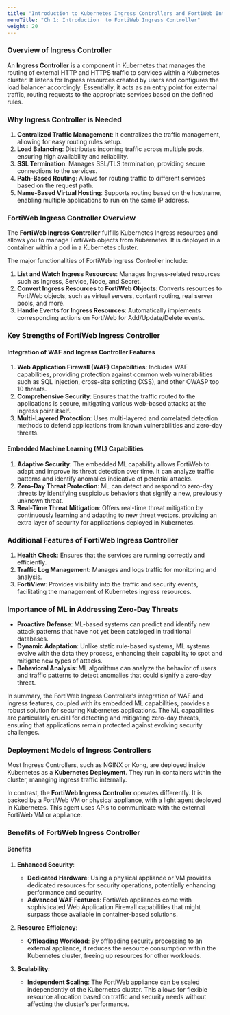 ```yaml
---
title: "Introduction to Kubernetes Ingress Controllers and FortiWeb Integration"
menuTitle: "Ch 1: Introduction  to FortiWeb Ingress Controller"
weight: 20
---
```


### Overview of Ingress Controller

An **Ingress Controller** is a component in Kubernetes that manages the routing of external HTTP and HTTPS traffic to services within a Kubernetes cluster. It listens for Ingress resources created by users and configures the load balancer accordingly. Essentially, it acts as an entry point for external traffic, routing requests to the appropriate services based on the defined rules.

### Why Ingress Controller is Needed

1. **Centralized Traffic Management**: It centralizes the traffic management, allowing for easy routing rules setup.
2. **Load Balancing**: Distributes incoming traffic across multiple pods, ensuring high availability and reliability.
3. **SSL Termination**: Manages SSL/TLS termination, providing secure connections to the services.
4. **Path-Based Routing**: Allows for routing traffic to different services based on the request path.
5. **Name-Based Virtual Hosting**: Supports routing based on the hostname, enabling multiple applications to run on the same IP address.

### FortiWeb Ingress Controller Overview

The **FortiWeb Ingress Controller** fulfills Kubernetes Ingress resources and allows you to manage FortiWeb objects from Kubernetes. It is deployed in a container within a pod in a Kubernetes cluster.

The major functionalities of FortiWeb Ingress Controller include:

1. **List and Watch Ingress Resources**: Manages Ingress-related resources such as Ingress, Service, Node, and Secret.
2. **Convert Ingress Resources to FortiWeb Objects**: Converts resources to FortiWeb objects, such as virtual servers, content routing, real server pools, and more.
3. **Handle Events for Ingress Resources**: Automatically implements corresponding actions on FortiWeb for Add/Update/Delete events.

### Key Strengths of FortiWeb Ingress Controller

#### Integration of WAF and Ingress Controller Features

1. **Web Application Firewall (WAF) Capabilities**: Includes WAF capabilities, providing protection against common web vulnerabilities such as SQL injection, cross-site scripting (XSS), and other OWASP top 10 threats.
2. **Comprehensive Security**: Ensures that the traffic routed to the applications is secure, mitigating various web-based attacks at the ingress point itself.
3. **Multi-Layered Protection**: Uses multi-layered and correlated detection methods to defend applications from known vulnerabilities and zero-day threats.

#### Embedded Machine Learning (ML) Capabilities

1. **Adaptive Security**: The embedded ML capability allows FortiWeb to adapt and improve its threat detection over time. It can analyze traffic patterns and identify anomalies indicative of potential attacks.
2. **Zero-Day Threat Protection**: ML can detect and respond to zero-day threats by identifying suspicious behaviors that signify a new, previously unknown threat.
3. **Real-Time Threat Mitigation**: Offers real-time threat mitigation by continuously learning and adapting to new threat vectors, providing an extra layer of security for applications deployed in Kubernetes.

### Additional Features of FortiWeb Ingress Controller

1. **Health Check**: Ensures that the services are running correctly and efficiently.
2. **Traffic Log Management**: Manages and logs traffic for monitoring and analysis.
3. **FortiView**: Provides visibility into the traffic and security events, facilitating the management of Kubernetes ingress resources.

### Importance of ML in Addressing Zero-Day Threats

- **Proactive Defense**: ML-based systems can predict and identify new attack patterns that have not yet been cataloged in traditional databases.
- **Dynamic Adaptation**: Unlike static rule-based systems, ML systems evolve with the data they process, enhancing their capability to spot and mitigate new types of attacks.
- **Behavioral Analysis**: ML algorithms can analyze the behavior of users and traffic patterns to detect anomalies that could signify a zero-day threat.

In summary, the FortiWeb Ingress Controller's integration of WAF and ingress features, coupled with its embedded ML capabilities, provides a robust solution for securing Kubernetes applications. The ML capabilities are particularly crucial for detecting and mitigating zero-day threats, ensuring that applications remain protected against evolving security challenges.

### Deployment Models of Ingress Controllers

Most Ingress Controllers, such as NGINX or Kong, are deployed inside Kubernetes as a **Kubernetes Deployment**. They run in containers within the cluster, managing ingress traffic internally.

In contrast, the **FortiWeb Ingress Controller** operates differently. It is backed by a FortiWeb VM or physical appliance, with a light agent deployed in Kubernetes. This agent uses APIs to communicate with the external FortiWeb VM or appliance.

### Benefits of FortiWeb Ingress Controller

#### Benefits

1. **Enhanced Security**:
   - **Dedicated Hardware**: Using a physical appliance or VM provides dedicated resources for security operations, potentially enhancing performance and security.
   - **Advanced WAF Features**: FortiWeb appliances come with sophisticated Web Application Firewall capabilities that might surpass those available in container-based solutions.

2. **Resource Efficiency**:
   - **Offloading Workload**: By offloading security processing to an external appliance, it reduces the resource consumption within the Kubernetes cluster, freeing up resources for other workloads.

3. **Scalability**:
   - **Independent Scaling**: The FortiWeb appliance can be scaled independently of the Kubernetes cluster. This allows for flexible resource allocation based on traffic and security needs without affecting the cluster's performance.

